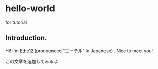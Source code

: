 # hello-world

for tutorial

## Introduction.

Hi! I'm [Ethe12](https://github.com/Ethe12) \(pronounced "エーテル" in Japanese\) . Nice to meet you!



この文章を追加してみるよ
